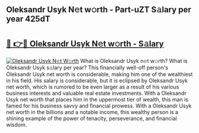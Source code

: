 ## Oleksandr Usyk N𝚎t w𝚘rth - Part-uZT S𝚊lary per year 425dT

# <h2><a href="http://gc50kfb.nevu.top/?p=Oleksandr+Usyk">🔗 👉🔴 Oleksandr Usyk N𝚎t w𝚘rth - S𝚊lary</a></h2>

[![Oleksandr Usyk N𝚎t W𝚘rth](https://i.imgur.com/Oavwk0R.jpeg)](http://gc50kfb.nevu.top/?p=Oleksandr+Usyk)
What is Oleksandr Usyk n𝚎t w𝚘rth? What is Oleksandr Usyk s𝚊lary per year?
This financially well-off person's Oleksandr Usyk net worth is considerable, making him one of the wealthiest in his field. His salary is considerable, but it is eclipsed by Oleksandr Usyk net worth, which is rumored to be even larger as a result of his various business interests and valuable real estate investments. With a Oleksandr Usyk net worth that places him in the uppermost tier of wealth, this man is famed for his business savvy and financial prowess. With a Oleksandr Usyk net worth in the billions and a notable income, this wealthy person is a shining example of the power of tenacity, perseverance, and financial wisdom.
